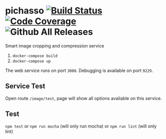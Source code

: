 # pichasso [![Build Status](https://travis-ci.org/pichasso/pichasso.svg?branch=master)](https://travis-ci.org/pichasso/pichasso)[![Code Coverage](https://codecov.io/github/pichasso/pichasso/coverage.svg?branch=master)](https://codecov.io/github/pichasso/pichasso)![Github All Releases](https://img.shields.io/github/downloads/pichasso/pichasso/total.svg)

Smart image cropping and compression service

1. `docker-compose build`
2. `docker-compose up`

The web service runs on port `3000`. Debugging is available on port `9229`.

## Service Test

Open route `/image/test`, page will show all options available on this service.

## Test

`npm test`
or `npm run mocha` (will only run mocha)
or `npm run lint` (will only lint)
